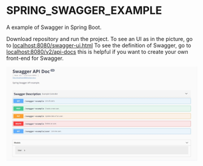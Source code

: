 # SPRING_SWAGGER_EXAMPLE
A example of Swagger in Spring Boot.

Download repository and run the project. To see an UI as in the picture, go to [localhost:8080/swagger-ui.html](http://localhost:8080/swagger-ui.html)
To see the definition of Swagger, go to [localhost:8080/v2/api-docs](http://localhost:8080/v2/api-docs) this is helpful if you want to create your own front-end for Swagger.

![alt text](https://github.com/Rinegal1218/SPRING_SWAGGER_EXAMPLE/blob/master/swager-ui.JPG?raw=true)
